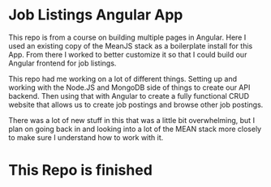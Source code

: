 # Job Listings Angular App

This repo is from a course on building multiple pages in Angular.  Here I used
an existing copy of the MeanJS stack as a boilerplate install for this App. From
there I worked to better customize it so that I could build our Angular frontend
for job listings.

This repo had me working on a lot of different things.  Setting up and working
with the Node.JS and MongoDB side of things to create our API backend.  Then
using that with Angular to create a fully functional CRUD website that allows
us to create job postings and browse other job postings.

There was a lot of new stuff in this that was a little bit overwhelming, but I
plan on going back in and looking into a lot of the MEAN stack more closely to
make sure I understand how to work with it.

# This Repo is finished
